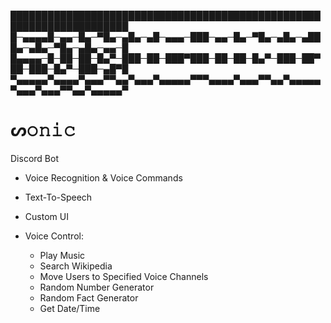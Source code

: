 █████████████████████████████████████████████████████████████████████
█─▄▄▄▄█─▄▄─█▄─▀█▄─▄█▄─▄█─▄▄▄─███─▄▄─█▄─▀█▄─▄█▄─▄███▄─▄█▄─▀█▄─▄█▄─▄▄─█
█▄▄▄▄─█─██─██─█▄▀─███─██─███▀███─██─██─█▄▀─███─██▀██─███─█▄▀─███─▄█▀█
▀▄▄▄▄▄▀▄▄▄▄▀▄▄▄▀▀▄▄▀▄▄▄▀▄▄▄▄▄▀▀▀▄▄▄▄▀▄▄▄▀▀▄▄▀▄▄▄▄▄▀▄▄▄▀▄▄▄▀▀▄▄▀▄▄▄▄▄▀

# ᔕ𝚘𝚗𝚒𝚌
Discord Bot

 - Voice Recognition & Voice Commands
 - Text-To-Speech
 - Custom UI


 - Voice Control:
    - Play Music
    - Search Wikipedia
    - Move Users to Specified Voice Channels
    - Random Number Generator
    - Random Fact Generator
    - Get Date/Time
